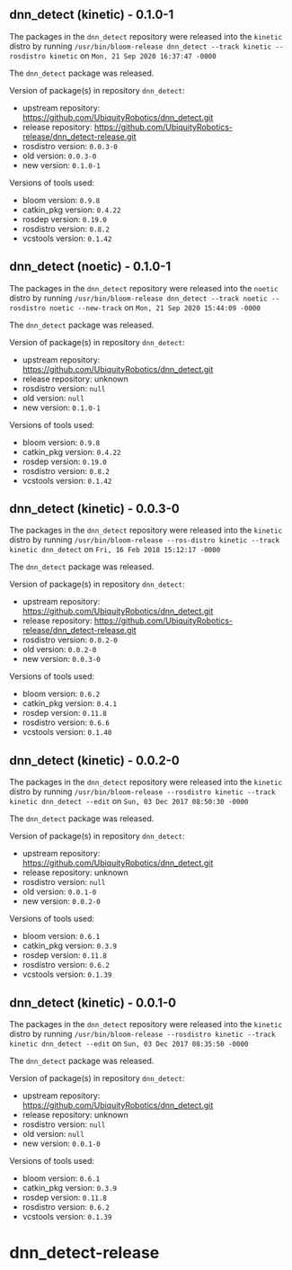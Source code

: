 ## dnn_detect (kinetic) - 0.1.0-1

The packages in the `dnn_detect` repository were released into the `kinetic` distro by running `/usr/bin/bloom-release dnn_detect --track kinetic --rosdistro kinetic` on `Mon, 21 Sep 2020 16:37:47 -0000`

The `dnn_detect` package was released.

Version of package(s) in repository `dnn_detect`:

- upstream repository: https://github.com/UbiquityRobotics/dnn_detect.git
- release repository: https://github.com/UbiquityRobotics-release/dnn_detect-release.git
- rosdistro version: `0.0.3-0`
- old version: `0.0.3-0`
- new version: `0.1.0-1`

Versions of tools used:

- bloom version: `0.9.8`
- catkin_pkg version: `0.4.22`
- rosdep version: `0.19.0`
- rosdistro version: `0.8.2`
- vcstools version: `0.1.42`


## dnn_detect (noetic) - 0.1.0-1

The packages in the `dnn_detect` repository were released into the `noetic` distro by running `/usr/bin/bloom-release dnn_detect --track noetic --rosdistro noetic --new-track` on `Mon, 21 Sep 2020 15:44:09 -0000`

The `dnn_detect` package was released.

Version of package(s) in repository `dnn_detect`:

- upstream repository: https://github.com/UbiquityRobotics/dnn_detect.git
- release repository: unknown
- rosdistro version: `null`
- old version: `null`
- new version: `0.1.0-1`

Versions of tools used:

- bloom version: `0.9.8`
- catkin_pkg version: `0.4.22`
- rosdep version: `0.19.0`
- rosdistro version: `0.8.2`
- vcstools version: `0.1.42`


## dnn_detect (kinetic) - 0.0.3-0

The packages in the `dnn_detect` repository were released into the `kinetic` distro by running `/usr/bin/bloom-release --ros-distro kinetic --track kinetic dnn_detect` on `Fri, 16 Feb 2018 15:12:17 -0000`

The `dnn_detect` package was released.

Version of package(s) in repository `dnn_detect`:

- upstream repository: https://github.com/UbiquityRobotics/dnn_detect.git
- release repository: https://github.com/UbiquityRobotics-release/dnn_detect-release.git
- rosdistro version: `0.0.2-0`
- old version: `0.0.2-0`
- new version: `0.0.3-0`

Versions of tools used:

- bloom version: `0.6.2`
- catkin_pkg version: `0.4.1`
- rosdep version: `0.11.8`
- rosdistro version: `0.6.6`
- vcstools version: `0.1.40`


## dnn_detect (kinetic) - 0.0.2-0

The packages in the `dnn_detect` repository were released into the `kinetic` distro by running `/usr/bin/bloom-release --rosdistro kinetic --track kinetic dnn_detect --edit` on `Sun, 03 Dec 2017 08:50:30 -0000`

The `dnn_detect` package was released.

Version of package(s) in repository `dnn_detect`:

- upstream repository: https://github.com/UbiquityRobotics/dnn_detect.git
- release repository: unknown
- rosdistro version: `null`
- old version: `0.0.1-0`
- new version: `0.0.2-0`

Versions of tools used:

- bloom version: `0.6.1`
- catkin_pkg version: `0.3.9`
- rosdep version: `0.11.8`
- rosdistro version: `0.6.2`
- vcstools version: `0.1.39`


## dnn_detect (kinetic) - 0.0.1-0

The packages in the `dnn_detect` repository were released into the `kinetic` distro by running `/usr/bin/bloom-release --rosdistro kinetic --track kinetic dnn_detect --edit` on `Sun, 03 Dec 2017 08:35:50 -0000`

The `dnn_detect` package was released.

Version of package(s) in repository `dnn_detect`:

- upstream repository: https://github.com/UbiquityRobotics/dnn_detect.git
- release repository: unknown
- rosdistro version: `null`
- old version: `null`
- new version: `0.0.1-0`

Versions of tools used:

- bloom version: `0.6.1`
- catkin_pkg version: `0.3.9`
- rosdep version: `0.11.8`
- rosdistro version: `0.6.2`
- vcstools version: `0.1.39`


# dnn_detect-release
